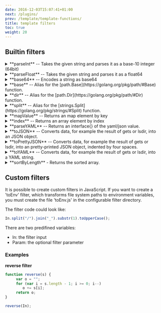 ```yaml
---
date: 2016-12-03T15:07:41+01:00
next: /plugins/
prev: /template/template-functions/
title: template filters
toc: true
weight: 20
---
```


## Builtin filters

<details>
<summary> **parseInt** -- Takes the given string and parses it as a base-10 integer (64bit) </summary>

```
{{ "12000" | parseInt }}
```
</details>

<details>
<summary> **parseFloat** -- Takes the given string and parses it as a float64 </summary>

```
{{ "12000.45" | parseFloat }}
```
</details>

<details>
<summary> **base64** -- Encodes a string as base64 </summary>

```
{{ "somestring" | base64}}
```
</details>

<details>
<summary> **base** -- Alias for the [path.Base](https://golang.org/pkg/path/#Base) function. </summary>

```
{{ "/home/user/test" | base }}
```
</details>

<details>
<summary> **dir** -- Alias for the [path.Dir](https://golang.org/pkg/path/#Dir) function. </summary>

```
{{ "/home/user/test" | dir }}
```
</details>

<details>
<summary> **split** -- Alias for the [strings.Split](https://golang.org/pkg/strings/#Split) function. </summary>

```
{% for i in ("/home/user/test" | split:"/") %}
{{i}}
{% endfor %}
```
</details>

<details>
<summary> **mapValue** -- Returns an map element by key  </summary>

```
{{ getv("/some_yaml_config") | parseYAML | mapValue:"key" }}
```
</details>

<details>
<summary> **index** -- Returns an array element by index  </summary>

```
{{ "/home/user/test" | split:"/" | index:"1" }}
```
</details>

<details>
<summary> **parseYAML** -- Returns an interface{} of the yaml/json value.</summary>
</details>

<details>
<summary> **toJSON** -- Converts data, for example the result of gets or lsdir, into an JSON object. </summary>

```
{{ gets("/myapp/database/*") | toJson}}
```
</details>

<details>
<summary> **toPrettyJSON** -- Converts data, for example the result of gets or lsdir, into an pretty-printed JSON object, indented by four spaces. </summary>

```
{{ gets("/myapp/database/*") | toPrettyJson}}
```
</details>

<details>
<summary> **toYAML** -- Converts data, for example the result of gets or lsdir, into a YAML string. </summary>

```
{{ gets("/myapp/database/*") | toJson}}
```
</details>

<details>
<summary> **sortByLength** - Returns the sorted array. </summary>

Works with []string and []KVPair.
```
{% for dir in lsdir("/config") | sortByLength %}
{{dir}}
{% endfor %}
```
</details>

## Custom filters

It is possible to create custom filters in JavaScript.
If you want to create a 'toEnv' filter, which transforms file system paths to environment variables, you must create the file 'toEnv.js' in the configurable filter directory.

The filter code could look like:
```javascript
In.split("/").join("_").substr(1).toUpperCase();
```

There are two predifined variables:

  - In: the filter input
  - Param: the optional filter parameter
 
### Examples
**reverse filter**
 
```javascript
function reverse(s) {
     var o = "";
     for (var i = s.length - 1; i >= 0; i--)
        o += s[i];
     return o;
}

reverse(In);
```
